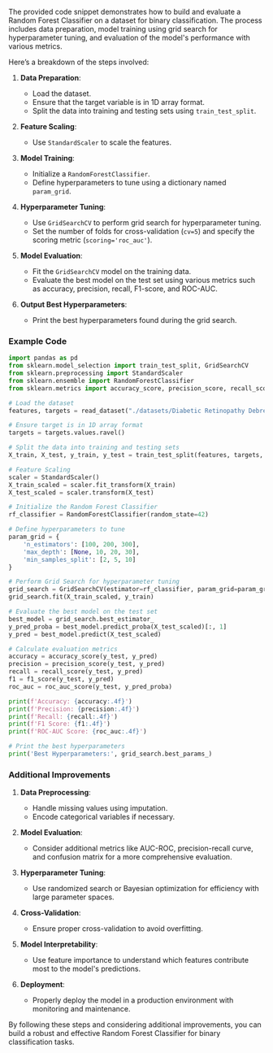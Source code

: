 The provided code snippet demonstrates how to build and evaluate a Random Forest Classifier on a dataset for binary classification. The process includes data preparation, model training using grid search for hyperparameter tuning, and evaluation of the model's performance with various metrics.

Here’s a breakdown of the steps involved:

1. **Data Preparation**:
   - Load the dataset.
   - Ensure that the target variable is in 1D array format.
   - Split the data into training and testing sets using `train_test_split`.

2. **Feature Scaling**:
   - Use `StandardScaler` to scale the features.

3. **Model Training**:
   - Initialize a `RandomForestClassifier`.
   - Define hyperparameters to tune using a dictionary named `param_grid`.

4. **Hyperparameter Tuning**:
   - Use `GridSearchCV` to perform grid search for hyperparameter tuning.
   - Set the number of folds for cross-validation (`cv=5`) and specify the scoring metric (`scoring='roc_auc'`).

5. **Model Evaluation**:
   - Fit the `GridSearchCV` model on the training data.
   - Evaluate the best model on the test set using various metrics such as accuracy, precision, recall, F1-score, and ROC-AUC.

6. **Output Best Hyperparameters**:
   - Print the best hyperparameters found during the grid search.

### Example Code

```python
import pandas as pd
from sklearn.model_selection import train_test_split, GridSearchCV
from sklearn.preprocessing import StandardScaler
from sklearn.ensemble import RandomForestClassifier
from sklearn.metrics import accuracy_score, precision_score, recall_score, f1_score, roc_auc_score

# Load the dataset
features, targets = read_dataset("./datasets/Diabetic Retinopathy Debrecen/")

# Ensure target is in 1D array format
targets = targets.values.ravel()

# Split the data into training and testing sets
X_train, X_test, y_train, y_test = train_test_split(features, targets, test_size=0.2, random_state=42)

# Feature Scaling
scaler = StandardScaler()
X_train_scaled = scaler.fit_transform(X_train)
X_test_scaled = scaler.transform(X_test)

# Initialize the Random Forest Classifier
rf_classifier = RandomForestClassifier(random_state=42)

# Define hyperparameters to tune
param_grid = {
    'n_estimators': [100, 200, 300],
    'max_depth': [None, 10, 20, 30],
    'min_samples_split': [2, 5, 10]
}

# Perform Grid Search for hyperparameter tuning
grid_search = GridSearchCV(estimator=rf_classifier, param_grid=param_grid, cv=5, scoring='roc_auc', n_jobs=-1)
grid_search.fit(X_train_scaled, y_train)

# Evaluate the best model on the test set
best_model = grid_search.best_estimator_
y_pred_proba = best_model.predict_proba(X_test_scaled)[:, 1]
y_pred = best_model.predict(X_test_scaled)

# Calculate evaluation metrics
accuracy = accuracy_score(y_test, y_pred)
precision = precision_score(y_test, y_pred)
recall = recall_score(y_test, y_pred)
f1 = f1_score(y_test, y_pred)
roc_auc = roc_auc_score(y_test, y_pred_proba)

print(f'Accuracy: {accuracy:.4f}')
print(f'Precision: {precision:.4f}')
print(f'Recall: {recall:.4f}')
print(f'F1 Score: {f1:.4f}')
print(f'ROC-AUC Score: {roc_auc:.4f}')

# Print the best hyperparameters
print('Best Hyperparameters:', grid_search.best_params_)
```

### Additional Improvements

1. **Data Preprocessing**:
   - Handle missing values using imputation.
   - Encode categorical variables if necessary.

2. **Model Evaluation**:
   - Consider additional metrics like AUC-ROC, precision-recall curve, and confusion matrix for a more comprehensive evaluation.

3. **Hyperparameter Tuning**:
   - Use randomized search or Bayesian optimization for efficiency with large parameter spaces.

4. **Cross-Validation**:
   - Ensure proper cross-validation to avoid overfitting.

5. **Model Interpretability**:
   - Use feature importance to understand which features contribute most to the model's predictions.

6. **Deployment**:
   - Properly deploy the model in a production environment with monitoring and maintenance.

By following these steps and considering additional improvements, you can build a robust and effective Random Forest Classifier for binary classification tasks.